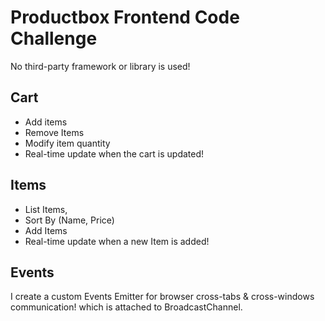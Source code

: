 Productbox Frontend Code Challenge
==================================

No third-party framework or library is used!

Cart
--------
- Add items 
- Remove Items
- Modify item quantity
- Real-time update when the cart is updated!

Items
--------
- List Items,
- Sort By (Name, Price)
- Add Items
- Real-time update  when a new Item is added!

Events
--------
I create a custom Events Emitter for browser cross-tabs & cross-windows communication! which is attached to BroadcastChannel.
